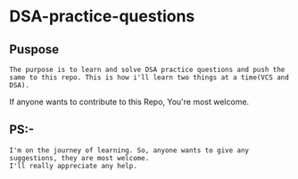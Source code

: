 # DSA-practice-questions

## Puspose
    The purpose is to learn and solve DSA practice questions and push the same to this repo. This is how i'll learn two things at a time(VCS and DSA).

If anyone wants to contribute to this Repo, You're most welcome.


## PS:-
    I'm on the journey of learning. So, anyone wants to give any suggestions, they are most welcome.
    I'll really appreciate any help.
